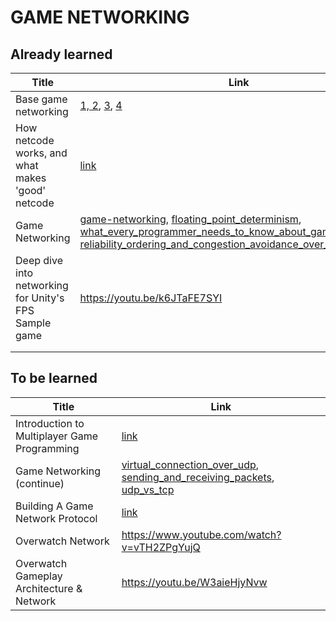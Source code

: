 # GAME NETWORKING

## Already learned
|Title       | Link |
| ----------- | ----------- |
| Base game networking      | [1, 2](https://habr.com/ru/post/302394/),  [3](https://habr.com/ru/post/302834/),   [4](https://habr.com/ru/post/303006/)  |
| How netcode works, and what makes 'good' netcode  | [link](https://www.pcgamer.com/netcode-explained/#:~:text=Netcode%20is%20a%20layman's%20term,won't%20be%20any%20fun)        |
| Game Networking | [game-networking](https://web.archive.org/web/20180823012240/https://gafferongames.com/categories/game-networking), [floating_point_determinism](https://web.archive.org/web/20180823012240/https://gafferongames.com/post/floating_point_determinism/), [what_every_programmer_needs_to_know_about_game_networking](https://web.archive.org/web/20180823012240/https://gafferongames.com/post/what_every_programmer_needs_to_know_about_game_networking/), [reliability_ordering_and_congestion_avoidance_over_udp](https://web.archive.org/web/20180823012240/https://gafferongames.com/post/reliability_ordering_and_congestion_avoidance_over_udp/)|
| Deep dive into networking for Unity's FPS Sample game | https://youtu.be/k6JTaFE7SYI  |
|  |  |
|  |  |

## To be learned

|Title       | Link |
| ----------- | ----------- |
|Introduction to Multiplayer Game Programming      |[link](https://web.archive.org/web/20190519135537/http://trac.bookofhook.com/bookofhook/trac.cgi/wiki/IntroductionToMultiplayerGameProgramming)  |
| Game Networking (continue)  | [virtual_connection_over_udp](https://web.archive.org/web/20180823012240/https://gafferongames.com/post/virtual_connection_over_udp/), [sending_and_receiving_packets](https://web.archive.org/web/20180823012240/https://gafferongames.com/post/sending_and_receiving_packets/), [udp_vs_tcp](https://web.archive.org/web/20180823012240/https://gafferongames.com/post/udp_vs_tcp/) |
| Building A Game Network Protocol | [link](https://web.archive.org/web/20180823014904/https://gafferongames.com/categories/building-a-game-network-protocol) |
| Overwatch Network | https://www.youtube.com/watch?v=vTH2ZPgYujQ |
| Overwatch Gameplay Architecture & Network | https://youtu.be/W3aieHjyNvw |
